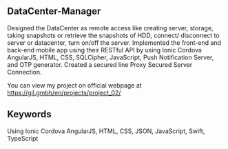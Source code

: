 
## DataCenter-Manager

Designed the DataCenter as remote access like creating server, storage, taking snapshots or retrieve the snapshots of HDD, connect/ disconnect to server or datacenter, turn on/off the server. Implemented the front-end and back-end mobile app using their RESTful API by using Ionic Cordova AngularJS, HTML, CSS, SQLCipher, JavaScript, Push Notification Server, and OTP generator. Created a secured line Proxy Secured Server Connection.

You can view my project on official webpage at https://gil.gmbh/en/projects/project_02/

## Keywords

Using Ionic Cordova AngularJS, HTML, CSS, JSON, JavaScript, Swift, TypeScript
